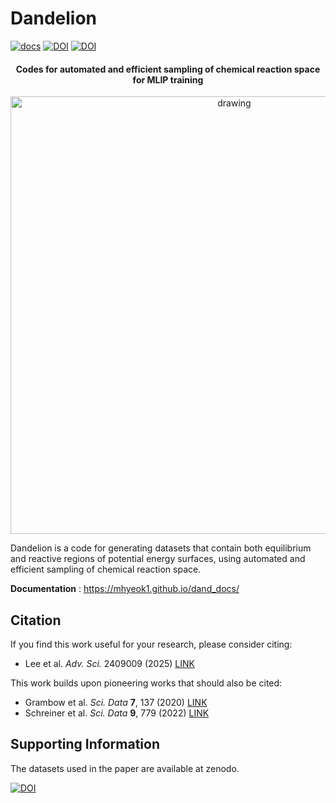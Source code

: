 <h1 align="left">Dandelion</h1>

[![docs](https://img.shields.io/badge/docs-mhyeok1.github.io/dand__docs/-brightgreen.svg)](https://mhyeok1.github.io/dand_docs/)
[![DOI](https://img.shields.io/badge/DOI-10.1002/advs.202409009-blue.svg)](https://doi.org/10.1002/advs.202409009)
[![DOI](https://zenodo.org/badge/DOI/10.5281/zenodo.14020916.svg)](https://doi.org/10.5281/zenodo.14020916)
<div align="center">

<h4 align="center">Codes for automated and efficient sampling of chemical reaction space for MLIP training</h4>


<img src="https://github.com/user-attachments/assets/ed0e5069-6464-485e-b2a5-c3461b8cb528" alt="drawing" width="700"/>
</div>

Dandelion is a code for generating datasets that contain both equilibrium and reactive regions of potential energy surfaces, using automated and efficient sampling of chemical reaction space.

**Documentation** : <https://mhyeok1.github.io/dand_docs/>



## Citation
If you find this work useful for your research, please consider citing:

- Lee et al. *Adv. Sci.* 2409009 (2025) [LINK](https://doi.org/10.1002/advs.202409009) 

This work builds upon pioneering works that should also be cited:
- Grambow et al. *Sci. Data* **7**, 137 (2020) [LINK](https://doi.org/10.1038/s41597-020-0460-4)
- Schreiner et al. *Sci. Data* **9**, 779 (2022) [LINK](https://doi.org/10.1038/s41597-022-01870-w)

## Supporting Information
The datasets used in the paper are available at zenodo.

[![DOI](https://zenodo.org/badge/DOI/10.5281/zenodo.14020916.svg)](https://doi.org/10.5281/zenodo.14020916)


